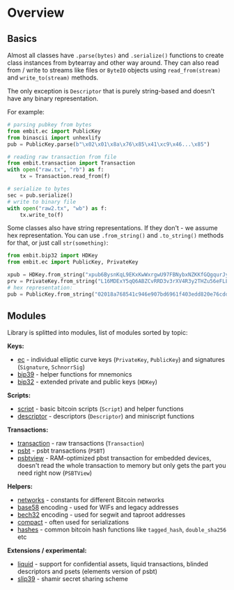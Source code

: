 # Overview

## Basics

Almost all classes have `.parse(bytes)` and `.serialize()` functions to create class instances from bytearray and other way around. They can also read from / write to streams like files or `ByteIO` objects using `read_from(stream)` and `write_to(stream)` methods.

The only exception is `Descriptor` that is purely string-based and doesn't have any binary representation.

For example:

```python
# parsing pubkey from bytes
from embit.ec import PublicKey
from binascii import unhexlify
pub = PublicKey.parse(b"\x02\x01\x8a\x76\x85\x41\xc9\x46...\x85")

# reading raw transaction from file
from embit.transaction import Transaction
with open("raw.tx", "rb") as f:
	tx = Transaction.read_from(f)

# serialize to bytes
sec = pub.serialize()
# write to binary file
with open("raw2.tx", "wb") as f:
	tx.write_to(f)
```

Some classes also have string representations. If they don't - we assume hex representation. You can use `.from_string()` and `.to_string()` methods for that, or just call `str(something)`:

```python
from embit.bip32 import HDKey
from embit.ec import PublicKey, PrivateKey

xpub = HDKey.from_string("xpub6BysnKqL9EKxKwWxrgwU97FBNybxNZKKfGQgqurJy3BYGSJZBk4biPTzJCCMZ5wsqfxskrrUiJYQexJFX7qkA4DYB2DiADY7Fcto4wxLva4")
prv = PrivateKey.from_string("L16MDExY5qQ6ABZCvRRD3v3rXV4R3y2THZu56eFLLnGjhbqX7Gq7")
# hex representation:
pub = PublicKey.from_string("02018a768541c946e907bd6961f403edd820e76cddb40cefb3c5cf3ae47cea6186")
```


## Modules

Library is splitted into modules, list of modules sorted by topic:

**Keys:**

- [ec](./ec.md) - individual elliptic curve keys (`PrivateKey`, `PublicKey`) and signatures (`Signature`, `SchnorrSig`)
- [bip39](./bip39.md) - helper functions for mnemonics
- [bip32](./bip32.md) - extended private and public keys (`HDKey`)

**Scripts:**

- [script](./script.md) - basic bitcoin scripts (`Script`) and helper functions
- [descriptor](./descriptor/README.md) - descriptors (`Descriptor`) and miniscript functions

**Transactions:**

- [transaction](./transaction.md) - raw transactions (`Transaction`)
- [psbt](./psbt.md) - psbt transactions (`PSBT`)
- [psbtview](./psbtview.md) - RAM-optimized pbst transaction for embedded devices, doesn't read the whole transaction to memory but only gets the part you need right now (`PSBTView`)

**Helpers:**

- [networks](./networks.md) - constants for different Bitcoin networks
- [base58](./base58.md) encoding - used for WIFs and legacy addresses
- [bech32](./bech32.md) encoding - used for segwit and taproot addresses
- [compact](./compact.md) - often used for serializations
- [hashes](./hashes.md) - common bitcoin hash functions like `tagged_hash`, `double_sha256` etc

**Extensions / experimental:**
- [liquid](./liquid/README.md) - support for confidential assets, liquid transactions, blinded descriptors and psets (elements version of psbt)
- [slip39](./slip39.md) - shamir secret sharing scheme
